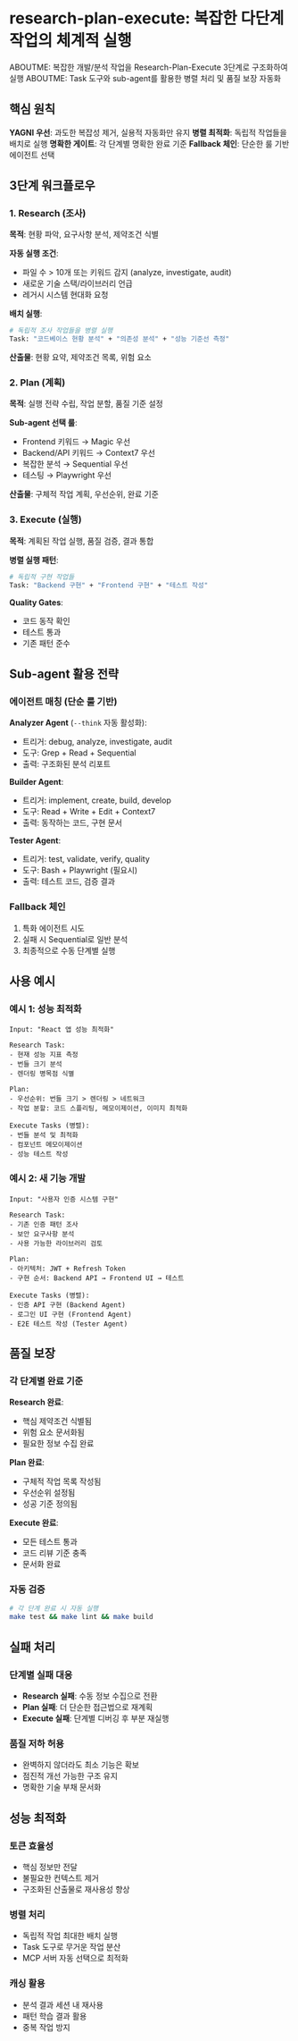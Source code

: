 # research-plan-execute: 복잡한 다단계 작업의 체계적 실행

ABOUTME: 복잡한 개발/분석 작업을 Research-Plan-Execute 3단계로 구조화하여 실행
ABOUTME: Task 도구와 sub-agent를 활용한 병렬 처리 및 품질 보장 자동화

## 핵심 원칙

**YAGNI 우선**: 과도한 복잡성 제거, 실용적 자동화만 유지
**병렬 최적화**: 독립적 작업들을 배치로 실행
**명확한 게이트**: 각 단계별 명확한 완료 기준
**Fallback 체인**: 단순한 룰 기반 에이전트 선택

## 3단계 워크플로우

### 1. Research (조사)
**목적**: 현황 파악, 요구사항 분석, 제약조건 식별

**자동 실행 조건**:
- 파일 수 > 10개 또는 키워드 감지 (analyze, investigate, audit)
- 새로운 기술 스택/라이브러리 언급
- 레거시 시스템 현대화 요청

**배치 실행**:
```bash
# 독립적 조사 작업들을 병렬 실행
Task: "코드베이스 현황 분석" + "의존성 분석" + "성능 기준선 측정"
```

**산출물**: 현황 요약, 제약조건 목록, 위험 요소

### 2. Plan (계획)
**목적**: 실행 전략 수립, 작업 분할, 품질 기준 설정

**Sub-agent 선택 룰**:
- Frontend 키워드 → Magic 우선
- Backend/API 키워드 → Context7 우선  
- 복잡한 분석 → Sequential 우선
- 테스팅 → Playwright 우선

**산출물**: 구체적 작업 계획, 우선순위, 완료 기준

### 3. Execute (실행)
**목적**: 계획된 작업 실행, 품질 검증, 결과 통합

**병렬 실행 패턴**:
```bash
# 독립적 구현 작업들
Task: "Backend 구현" + "Frontend 구현" + "테스트 작성"
```

**Quality Gates**:
- 코드 동작 확인
- 테스트 통과
- 기존 패턴 준수

## Sub-agent 활용 전략

### 에이전트 매칭 (단순 룰 기반)

**Analyzer Agent** (`--think` 자동 활성화):
- 트리거: debug, analyze, investigate, audit
- 도구: Grep + Read + Sequential
- 출력: 구조화된 분석 리포트

**Builder Agent**:
- 트리거: implement, create, build, develop  
- 도구: Read + Write + Edit + Context7
- 출력: 동작하는 코드, 구현 문서

**Tester Agent**:
- 트리거: test, validate, verify, quality
- 도구: Bash + Playwright (필요시)
- 출력: 테스트 코드, 검증 결과

### Fallback 체인
1. 특화 에이전트 시도
2. 실패 시 Sequential로 일반 분석
3. 최종적으로 수동 단계별 실행

## 사용 예시

### 예시 1: 성능 최적화
```
Input: "React 앱 성능 최적화"

Research Task:
- 현재 성능 지표 측정
- 번들 크기 분석  
- 렌더링 병목점 식별

Plan:
- 우선순위: 번들 크기 > 렌더링 > 네트워크
- 작업 분할: 코드 스플리팅, 메모이제이션, 이미지 최적화

Execute Tasks (병렬):
- 번들 분석 및 최적화
- 컴포넌트 메모이제이션
- 성능 테스트 작성
```

### 예시 2: 새 기능 개발
```
Input: "사용자 인증 시스템 구현"

Research Task:
- 기존 인증 패턴 조사
- 보안 요구사항 분석
- 사용 가능한 라이브러리 검토

Plan:
- 아키텍처: JWT + Refresh Token
- 구현 순서: Backend API → Frontend UI → 테스트

Execute Tasks (병렬):
- 인증 API 구현 (Backend Agent)
- 로그인 UI 구현 (Frontend Agent)  
- E2E 테스트 작성 (Tester Agent)
```

## 품질 보장

### 각 단계별 완료 기준

**Research 완료**:
- 핵심 제약조건 식별됨
- 위험 요소 문서화됨
- 필요한 정보 수집 완료

**Plan 완료**:
- 구체적 작업 목록 작성됨
- 우선순위 설정됨
- 성공 기준 정의됨

**Execute 완료**:
- 모든 테스트 통과
- 코드 리뷰 기준 충족
- 문서화 완료

### 자동 검증
```bash
# 각 단계 완료 시 자동 실행
make test && make lint && make build
```

## 실패 처리

### 단계별 실패 대응
- **Research 실패**: 수동 정보 수집으로 전환
- **Plan 실패**: 더 단순한 접근법으로 재계획
- **Execute 실패**: 단계별 디버깅 후 부분 재실행

### 품질 저하 허용
- 완벽하지 않더라도 최소 기능은 확보
- 점진적 개선 가능한 구조 유지
- 명확한 기술 부채 문서화

## 성능 최적화

### 토큰 효율성
- 핵심 정보만 전달
- 불필요한 컨텍스트 제거
- 구조화된 산출물로 재사용성 향상

### 병렬 처리
- 독립적 작업 최대한 배치 실행
- Task 도구로 무거운 작업 분산
- MCP 서버 자동 선택으로 최적화

### 캐싱 활용
- 분석 결과 세션 내 재사용
- 패턴 학습 결과 활용
- 중복 작업 방지
